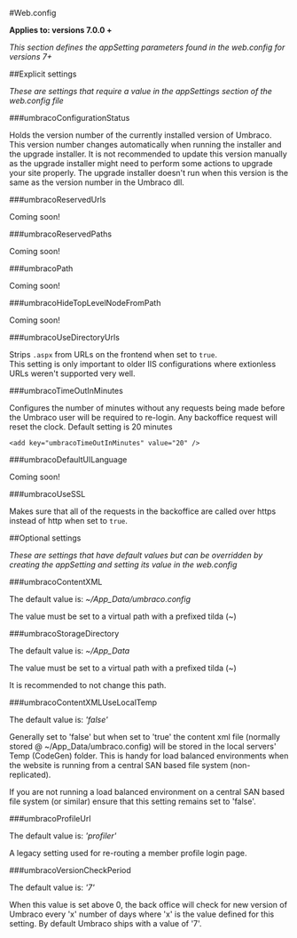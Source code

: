 #Web.config

**Applies to: versions 7.0.0 +**

_This section defines the appSetting parameters found in the web.config for versions 7+_

##Explicit settings

_These are settings that require a value in the appSettings section of the web.config file_

###umbracoConfigurationStatus

Holds the version number of the currently installed version of Umbraco. This version number changes automatically when running the installer and the upgrade installer. It is not recommended to update this version manually as the upgrade installer might need to perform some actions to upgrade your site properly. The upgrade installer doesn't run when this version is the same as the version number in the Umbraco dll.

###umbracoReservedUrls

Coming soon!

###umbracoReservedPaths

Coming soon!

###umbracoPath

Coming soon!

###umbracoHideTopLevelNodeFromPath

Coming soon!

###umbracoUseDirectoryUrls

Strips `.aspx` from URLs on the frontend when set to `true`.  
This setting is only important to older IIS configurations where extionless URLs weren't supported very well.

###umbracoTimeOutInMinutes

Configures the number of minutes without any requests being made before the Umbraco user will be required to re-login. Any backoffice request will reset the clock. Default setting is 20 minutes

    <add key="umbracoTimeOutInMinutes" value="20" />

###umbracoDefaultUILanguage

Coming soon!

###umbracoUseSSL

Makes sure that all of the requests in the backoffice are called over https instead of http when set to `true`.

##Optional settings

_These are settings that have default values but can be overridden by creating the appSetting and setting its value in the web.config_

###umbracoContentXML

The default value is:
*~/App_Data/umbraco.config*

The value must be set to a virtual path with a prefixed tilda (~)

###umbracoStorageDirectory

The default value is:
*~/App_Data*

The value must be set to a virtual path with a prefixed tilda (~)

It is recommended to not change this path.

###umbracoContentXMLUseLocalTemp

The default value is:
*'false'*

Generally set to 'false' but when set to 'true' the content xml file (normally stored @ ~/App_Data/umbraco.config) will be stored in the local servers' Temp (CodeGen) folder. This is handy for load balanced environments when the website is running from a central SAN based file system (non-replicated). 

If you are not running a load balanced environment on a central SAN based file system (or similar) ensure that this setting remains set to 'false'.

###umbracoProfileUrl

The default value is:
*'profiler'*

A legacy setting used for re-routing a member profile login page.

###umbracoVersionCheckPeriod

The default value is:
*'7'*

When this value is set above 0, the back office will check for new version of Umbraco every 'x' number of days where 'x' is the value defined for this setting. By default Umbraco ships with a value of '7'.
